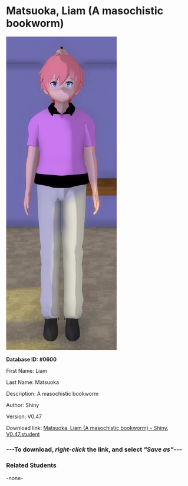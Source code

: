# Matsuoka, Liam (A masochistic bookworm)

<img src="Files/Matsuoka, Liam (A masochistic bookworm).png" title="Matsuoka, Liam (A masochistic bookworm) - Shiny, V0.47">

**Database ID: #0600**

First Name: Liam

Last Name: Matsuoka

Description: A masochistic bookworm

Author: Shiny

Version: V0.47

Download link: <a href="https://raw.githubusercontent.com/Arbiter1223/Daigaku-Gurashi-Custom-Students/master/Students/Files/Matsuoka%2C%20Liam%20(A%20masochistic%20bookworm)%20-%20Shiny%2C%20V0.47.student">Matsuoka, Liam (A masochistic bookworm) - Shiny, V0.47.student</a>

### ---**To download, _right-click_ the link, and select _"Save as"_**---

### Related Students

-none-
